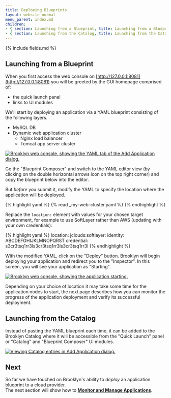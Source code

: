```yaml
---
title: Deploying Blueprints
layout: website-normal
menu_parent: index.md
children:
- { section: Launching from a Blueprint, title: Launching from a Blueprint } 
- { section: Launching from the Catalog, title: Launching from the Catalog } 
---
```


{% include fields.md %}


## Launching from a Blueprint

When you first access the web console on [http://127.0.0.1:8081](http://127.0.0.1:8081) you will be greeted by the GUI homepage
comprised of:
- the quick launch panel
- links to UI modules

We'll start by deploying an application via a YAML blueprint consisting of the following layers.

- MySQL DB
- Dynamic web application cluster
  - Nginx load balancer
  - Tomcat app server cluster

[![Brooklyn web console, showing the YAML tab of the Add Application dialog.](images/add-blueprint.png)](images/add-blueprint-large.png)

Go the "Blueprint Composer" and switch to the YAML editor view (by clicking on the double horizontal arrows icon on the top right corner)
and copy the blueprint below into the editor. 

But *before* you submit it, modify the YAML to specify the location where the application will be deployed.

{% highlight yaml %}
{% read _my-web-cluster.yaml %}
{% endhighlight %}

Replace the `location:` element with values for your chosen target environment, for example to use SoftLayer rather than AWS (updating with your own credentials): 

{% highlight yaml %}
location:
  jclouds:softlayer:
    identity: ABCDEFGHIJKLMNOPQRST
    credential: s3cr3tsq1rr3ls3cr3tsq1rr3ls3cr3tsq1rr3l
{% endhighlight %}

With the modified YAML, click on the "Deploy" button. Brooklyn will begin deploying your application and redirect you to the
"Inspector". In this screen, you will see your application as "Starting".

[![Brooklyn web console, showing the application starting.](images/app-deploying.png)](images/app-deploying-large.png)

Depending on your choice of location it may take some time for the application nodes to start, the next page describes how you can monitor the progress of the application deployment and verify its successful deployment.

## Launching from the Catalog

Instead of pasting the YAML blueprint each time, it can be added to the Brooklyn Catalog where it will be accessible from the "Quick Launch" panel or "Catalog" and "Blueprint Composer" UI modules.

[![Viewing Catalog entries in Add Application dialog.](images/app-quicklaunch.png)](images/app-quicklaunch-large.png)

<!-- TODO: more detail for adding to catalog? but wait for persistence to be the default, 
     rather than extensively document default.catalog.bom.
     also need to include instructions on stopping (currently in help, including stopping apps) -->


## Next 

So far we have touched on Brooklyn's ability to *deploy* an application blueprint to a cloud provider.  
The next section will show how to **[Monitor and Manage Applications](managing.md)**.
